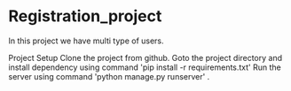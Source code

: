 # Registration_project
In this project we have multi type of users. 

Project Setup
Clone the project from github.
Goto the project directory and install dependency using command 'pip install -r requirements.txt'
Run the server using command 'python manage.py runserver' .

